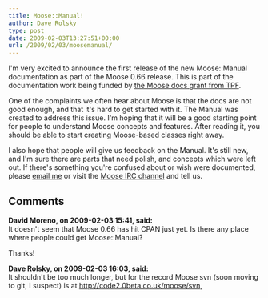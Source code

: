```yaml
---
title: Moose::Manual!
author: Dave Rolsky
type: post
date: 2009-02-03T13:27:51+00:00
url: /2009/02/03/moosemanual/
---
```

I'm very excited to announce the first release of the new Moose::Manual documentation as part of the Moose 0.66 release. This is part of the documentation work being funded by [the Moose docs grant from TPF][1].

One of the complaints we often hear about Moose is that the docs are not good enough, and that it's hard to get started with it. The Manual was created to address this issue. I'm hoping that it will be a good starting point for people to understand Moose concepts and features. After reading it, you should be able to start creating Moose-based classes right away.

I also hope that people will give us feedback on the Manual. It's still new, and I'm sure there are parts that need polish, and concepts which were left out. If there's something you're confused about or wish were documented, please [email me][2] or visit the [Moose IRC channel][3] and tell us.

 [1]: http://news.perlfoundation.org/2008/11/2008q4_grant_proposal_moose_do.html
 [2]: mailto:autarch@urth.org
 [3]: irc://irc.perl.org/#moose

## Comments

**David Moreno, on 2009-02-03 15:41, said:**  
It doesn't seem that Moose 0.66 has hit CPAN just yet. Is there any place where people could get Moose::Manual?

Thanks!

**Dave Rolsky, on 2009-02-03 16:03, said:**  
It shouldn't be too much longer, but for the record Moose svn (soon moving to git, I suspect) is at <http://code2.0beta.co.uk/moose/svn>,
